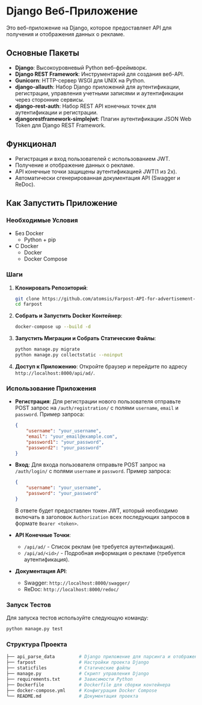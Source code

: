 # Django Веб-Приложение

Это веб-приложение на Django, которое предоставляет API для получения и отображения данных о рекламе.

## Основные Пакеты

- **Django**: Высокоуровневый Python веб-фреймворк.
- **Django REST Framework**: Инструментарий для создания веб-API.
- **Gunicorn**: HTTP-сервер WSGI для UNIX на Python.
- **django-allauth**: Набор Django приложений для аутентификации, регистрации, управления учетными записями и аутентификации через сторонние сервисы.
- **django-rest-auth**: Набор REST API конечных точек для аутентификации и регистрации.
- **djangorestframework-simplejwt**: Плагин аутентификации JSON Web Token для Django REST Framework.


## Функционал

- Регистрация и вход пользователей с использованием JWT.
- Получение и отображение данных о рекламе.
- API конечные точки защищены аутентификацией JWT(1 из 2х).
- Автоматически сгенерированная документация API (Swagger и ReDoc).

## Как Запустить Приложение

### Необходимые Условия
- Без Docker
  - Python + pip
- С Docker
  - Docker
  - Docker Compose

### Шаги

1. **Клонировать Репозиторий**:
    ```bash
    git clone https://github.com/atomsis/Farpost-API-for-advertisement-.git
    cd farpost
    ```

2. **Собрать и Запустить Docker Контейнер**:
    ```bash
    docker-compose up --build -d
    ```

3. **Запустить Миграции и Собрать Статические Файлы**:
    ```bash
    python manage.py migrate
    python manage.py collectstatic --noinput
    ```

4. **Доступ к Приложению**:
    Откройте браузер и перейдите по адресу `http://localhost:8000/api/ad/`.

### Использование Приложения

- **Регистрация**:
    Для регистрации нового пользователя отправьте POST запрос на `/auth/registration/` с полями `username`, `email` и `password`. Пример запроса:
    ```json
    {
        "username": "your_username",
        "email": "your_email@example.com",
        "password1": "your_password",
        "password2": "your_password"
    }
    ```

- **Вход**:
    Для входа пользователя отправьте POST запрос на `/auth/login/` с полями `username` и `password`. Пример запроса:
    ```json
    {
        "username": "your_username",
        "password": "your_password"
    }
    ```
    В ответе будет предоставлен токен JWT, который необходимо включать в заголовок `Authorization` всех последующих запросов в формате `Bearer <token>`.

- **API Конечные Точки**:
    - `/api/ad/` - Список реклам (не требуется аутентификация).
    - `/api/ad/<id>/` - Подробная информация о рекламе (требуется аутентификация).

- **Документация API**:
    - Swagger: `http://localhost:8000/swagger/`
    - ReDoc: `http://localhost:8000/redoc/`
### Запуск Тестов

Для запуска тестов используйте следующую команду:
```bash
python manage.py test
```

### Структура Проекта
```bash
├── api_parse_data         # Django приложение для парсинга и отображения данных
├── farpost                # Настройки проекта Django
├── staticfiles            # Статические файлы
├── manage.py              # Скрипт управления Django
├── requirements.txt       # Зависимости Python
├── Dockerfile             # Dockerfile для сборки контейнера
├── docker-compose.yml     # Конфигурация Docker Compose
└── README.md              # Документация проекта
```


